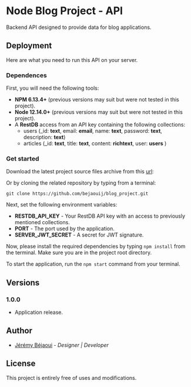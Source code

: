 # Node Blog Project - API
Backend API designed to provide data for blog applications.

## Deployment
Here are what you need to run this API on your server.

### Dependences
First, you will need the following tools:
* **NPM 6.13.4+** (previous versions may suit but were not tested in this project).
* **Node 12.14.0+** (previous versions may suit but were not tested in this project).
* A **RestDB** access from an API key containing the following collections:
    * users (_id: **text**, email: **email**, name: **text**, password: **text**, description: **text**)
    * articles (_id: **text**, title: **text**, content: **richtext**, user: **users** )

### Get started
Download the latest project source files archive from this [url](https://github.com/bejaouij/blog_project/archive/master.zip):

Or by cloning the related repository by typing from a terminal:
```
git clone https://github.com/bejaouij/blog_project.git
```
Next, set the following environment variables:
* **RESTDB_API_KEY** - Your RestDB API key with an access to previously mentioned collections.
* **PORT** - The port used by the application.
* **SERVER_JWT_SECRET** - A secret for JWT signature.

Now, please install the required dependencies by typing `npm install` from the terminal. Make sure you are in the project root directory.

To start the application, run the `npm start` command from your terminal.

## Versions
### 1.0.0
* Application release.

## Author
* [Jérémy Béjaoui](https://github.com/bejaouij) - *Designer | Developer*

## License
This project is entirely free of uses and modifications.